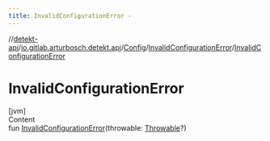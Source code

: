 ```yaml
---
title: InvalidConfigurationError -
---
```

//[detekt-api](../../../index.md)/[io.gitlab.arturbosch.detekt.api](../../index.md)/[Config](../index.md)/[InvalidConfigurationError](index.md)/[InvalidConfigurationError](-invalid-configuration-error.md)



# InvalidConfigurationError  
[jvm]  
Content  
fun [InvalidConfigurationError](-invalid-configuration-error.md)(throwable: [Throwable](https://kotlinlang.org/api/latest/jvm/stdlib/kotlin/-throwable/index.html)?)  



